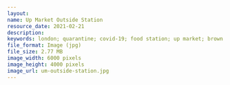 ```yaml
---
layout: 
name: Up Market Outside Station
resource_date: 2021-02-21
description: 
keywords: london; quarantine; covid-19; food station; up market; brown
file_format: Image (jpg)
file_size: 2.77 MB
image_width: 6000 pixels
image_height: 4000 pixels
image_url: um-outside-station.jpg
---
```

